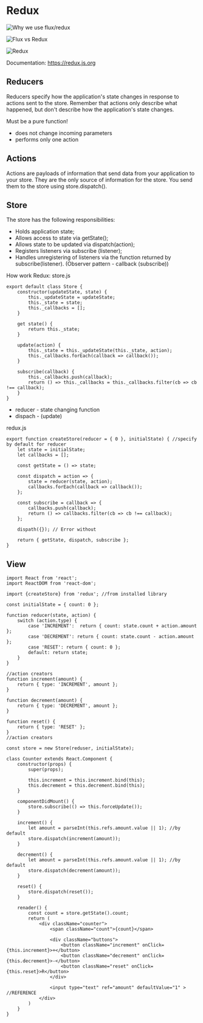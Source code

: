 # Redux

![Why we use flux/redux](https://2.bp.blogspot.com/-yj3h5POKq3c/XCCGUoQ0RLI/AAAAAAAAQ88/_5VpIs-O97IT0wKDySPbToD2xOfRO9C2gCLcBGAs/s1600/Bildschirmfoto-2017-12-01-um-08.53.32.png)

![Flux vs Redux](https://miro.medium.com/max/949/1*3lvNEQE4SF6Z1l-680cfSQ.jpeg)

![Redux](https://miro.medium.com/max/1400/0*95tBOgxEPQAVq9YO.png)

Documentation: https://redux.js.org

## Reducers

Reducers specify how the application's state changes in response to actions sent to the store. 
Remember that actions only describe what happened, but don't describe how the application's state changes.

Must be a pure function!
- does not change incoming parameters
- performs only one action


## Actions

Actions are payloads of information that send data from your application to your store. 
They are the only source of information for the store. You send them to the store using store.dispatch().


## Store

The store has the following responsibilities:

- Holds application state;
- Allows access to state via getState();
- Allows state to be updated via dispatch(action);
- Registers listeners via subscribe (listener); 
- Handles unregistering of listeners via the function returned by subscribe(listener). (Observer pattern - callback (subscribe))


How work Redux: store.js
```
export default class Store {
    constructor(updateState, state) {
        this._updateState = updateState;
        this._state = state;
        this._callbacks = [];
    }

    get state() {
        return this._state;
    }

    update(action) {
        this._state = this._updateState(this._state, action);
        this._callbacks.forEach(callback => callback());
    }

    subscribe(callback) {
        this._callbacks.push(callback);
        return () => this._callbacks = this._callbacks.filter(cb => cb !== callback);
    }
}
```

- reducer - state changing function
- dispach - (update)

redux.js
```
export function createStore(reducer = { 0 }, initialState) { //specify by default for reducer
    let state = initialState; 
    let callbacks = [];
    
    const getState = () => state;

    const dispatch = action => {
        state = reducer(state, action);
        callbacks.forEach(callback => callback());
    };

    const subscribe = callback => {
        callbacks.push(callback);
        return () => callbacks.filter(cb => cb !== callback);
    };

    dispath({}); // Error without

    return { getState, dispatch, subscribe };
}
```

## View

```
import React from 'react';
import ReactDOM from 'react-dom';

import {createStore} from 'redux'; //from installed library

const initialState = { count: 0 };

function reducer(state, action) {
    switch (action.type) {
        case 'INCREMENT':  return { count: state.count + action.amount };
        case 'DECREMENT': return { count: state.count - action.amount };
        case 'RESET': return { count: 0 };
        default: return state;
    }
}

//action creators
function increment(amount) {
    return { type: 'INCREMENT', amount };
}

function decrement(amount) {
    return { type: 'DECREMENT', amount };
}

function reset() {
    return { type: 'RESET' };
}
//action creators

const store = new Store(reduser, initialState);

class Counter extends React.Component {
    constructor(props) {
        super(props);

        this.increment = this.increment.bind(this);
        this.decrement = this.decrement.bind(this);
    }

    componentDidMount() {
        store.subscribe(() => this.forceUpdate());
    }

    increment() {
        let amount = parseInt(this.refs.amount.value || 1); //by default
        store.dispatch(increment(amount));
    }

    decrement() {
        let amount = parseInt(this.refs.amount.value || 1); //by default
        store.dispatch(decrement(amount));
    }

    reset() {
        store.dispatch(reset());
    }

    renader() {
        const count = store.getState().count;
        return (
            <div className="counter">
                <span className="count">{count}</span>

                <div className="buttons">
                    <button className="increment" onClick={this.increment}>+</button>
                    <button className="decrement" onClick={this.decrement}>-</button>
                    <button className="reset" onClick={this.reset}>R</button>
                </div>

                <input type="text" ref="amount" defaultValue="1" > //REFERENCE
            </div>
        )
    }
}
```